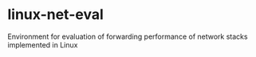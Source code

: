 linux-net-eval
==============

Environment for evaluation of forwarding performance of network stacks implemented in Linux